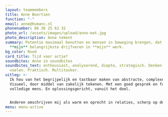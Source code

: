 ```yaml
---
layout: teammembers
title: Anne Boertien
function: "-"
email: anne@humanc.nl
phonenumber: 06 36 25 62 32
photo_url: /assets/images/upload/anne-mat.jpg
photo_description: Anne tekent
summary: Potentie maximaal benutten en mensen in beweging brengen, dat zijn
  **mijn** belangrijkste drijfveren in **mijn** werk.
bg_color: Rood
card_title: Tijd voor actie?
soundbites: Anne in soundbites
soundbites_text: enthousiast, analyserend, diepte, strategisch. Denken vs.
  voelen. Praktisch. Multitasker.
uitleg: >-
  Ik hou van het begrijpelijk en tastbaar maken van abstracte, complexe zaken.
  Visueel, door middel van zakelijk tekenen. Met een goed gesprek en focus op de
  volledige mens. En oplossingsgericht, vanuit het doel.


  Anderen omschrijven mij als warm en oprecht in relaties, scherp op de inhoud, en praktisch en creatief in de uitvoering.
menu: menu-active
---
```

